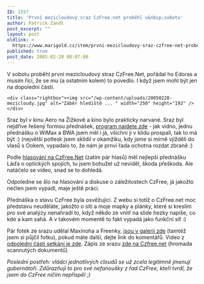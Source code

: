 ```yaml
---
ID: 1557
title: 'První mezicloudový sraz CzFree.net proběhl v&nbsp;sobotu'
author: Patrick Zandl
post_excerpt: ""
layout: post
oldlink: >
  https://www.marigold.cz/item/prvni-mezicloudovy-sraz-czfree-net-probehl-v-sobotu
published: true
post_date: 2005-02-28 08:07:00
---
```

<p>V sobotu proběhl první mezicloudový straz CzFree.Net, pořádal ho Edoras a musím říci, že se mu (a ostatním kolem) to povedlo. I když jsem mohl být jen na dopolední části. </p>

	<div class="rightbox"><img src="/wp-content/uploads/20050228-mezicloudy.jpg" alt="Záběr hlediště ... " width="250" height="192" /></div>
<p>Sraz byl v kinu Aero na Žižkově a kino bylo prakticky narvané. Sraz byl nejdříve řešený formou přednášek, <a href="http://edoras.cz/mezicloudy/">program najdete zde</a> - jak vidno, jednu přednášku o WiMax a BWA jsem měl i já, všichni ji v klidu prospali, tak to má být :) (největší potlesk jsem sklidil v okamžiku, kdy jsme si mírně vjížděli do vlasů s Ookem, vypadalo to, že nám je prnví řada ochotna rozdat zbraně :) </p>

<p>Podle <a href="http://www.czfree.net/forum/showthread.php?s=&amp;threadid=12119">hlasování na CzFree.Net</a> (zatím pár hlasů) měl nejlepší přednášku Láďa o optických spojích, tu jsem bohužel už neviděl, škoda přeškoda. Ale natáčelo se video, snad se to dohledá.</p>

<p>Odpoledne se šlo na hlasování a diskuse o záležitostech CzFree, já jakožto nečlen jsem vypadl, maje ještě práci. </p>

<p>Přednáška o stavu CzFree byla osvěžující. Z webu si totiž o CzFree.net moc představu neuděláte, jakožto o síti a moje mapky a plánky, které si kreslím pro své analýzy nenahradí to, když někdo ze vnitř na slide hezky napíše, co kde a kam sahá. A v takovém momentě to fakt vypadá jako funkční síť :)</p>

<p>Pár fotek ze srazu udělal Maxinoha a Freenky, <a href="http://cz-free.net/fotogalerie/">jsou v galerii zde</a> (tamtéž jsem si půjčil fotku), pokud máte další, dejte link do komentářů. Video z <a href="http://mezicloud.toxik.org/">odpolední části setkání je zde</a>. Zápis ze srazu <a href="http://www.czfree.net/forum/showthread.php?threadid=12118">zde na Czfree.net</a> (hromada scannutých dokumentů)
</p>

<p><i>Poslední postřeh: vládci jednotlivých cloudů se už zcela legitimně jmenují gubernátoři. Zdůrazňuji to pro své nefanoušky z řad CzFree, kteří tvrdí, že jsem do CzFree ničím nepřispěl ;) </i>
</p>
